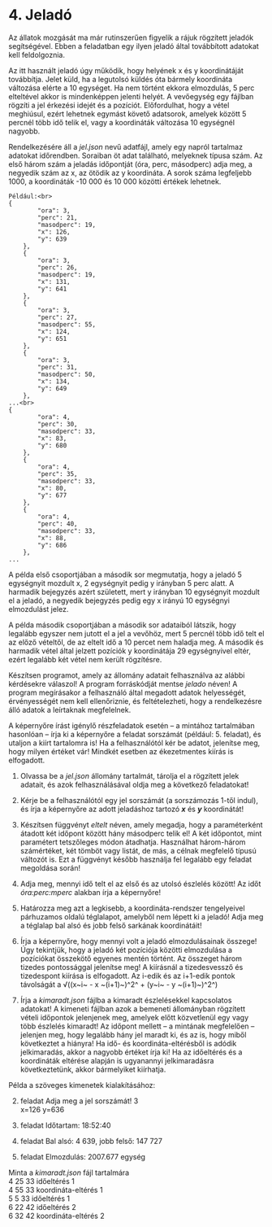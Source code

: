 # 4. Jeladó

Az állatok mozgását ma már rutinszerűen figyelik a rájuk rögzített jeladók segítségével. Ebben a feladatban egy ilyen jeladó által továbbított adatokat kell feldolgoznia.

Az itt használt jeladó úgy működik, hogy helyének x és y koordinátáját továbbítja. Jelet küld, ha a legutolsó küldés óta bármely koordináta változása elérte a 10 egységet. Ha nem történt ekkora elmozdulás, 5 perc elteltével akkor is mindenképpen jelenti helyét. A vevőegység egy fájlban rögzíti a jel érkezési idejét és a pozíciót. Előfordulhat, hogy a vétel meghiúsul, ezért lehetnek egymást követő adatsorok, amelyek között 5 percnél több idő telik el, vagy a koordináták változása 10 egységnél nagyobb.

Rendelkezésére áll a _jel.json_ nevű adatfájl, amely egy napról tartalmaz adatokat időrendben. Soraiban öt adat található, melyeknek típusa szám. Az első három szám a jeladás időpontját (óra, perc, másodperc) adja meg, a negyedik szám az x, az ötödik az y koordináta. A sorok száma legfeljebb 1000, a koordináták -10 000 és 10 000 közötti értékek lehetnek.

```
Például:<br>
{
        "ora": 3,
        "perc": 21,
        "masodperc": 19,
        "x": 126,
        "y": 639
    },
    {
        "ora": 3,
        "perc": 26,
        "masodperc": 19,
        "x": 131,
        "y": 641
    },
    {
        "ora": 3,
        "perc": 27,
        "masodperc": 55,
        "x": 124,
        "y": 651
    },
    {
        "ora": 3,
        "perc": 31,
        "masodperc": 50,
        "x": 134,
        "y": 649
    },
...<br>
{
        "ora": 4,
        "perc": 30,
        "masodperc": 33,
        "x": 83,
        "y": 680
    },
    {
        "ora": 4,
        "perc": 35,
        "masodperc": 33,
        "x": 80,
        "y": 677
    },
    {
        "ora": 4,
        "perc": 40,
        "masodperc": 33,
        "x": 88,
        "y": 686
    },
...
```

A példa első csoportjában a második sor megmutatja, hogy a jeladó 5 egységnyit mozdult x, 2 egységnyit pedig y irányban 5 perc alatt. A harmadik bejegyzés azért született, mert y irányban 10 egységnyit mozdult el a jeladó, a negyedik bejegyzés pedig egy x irányú 10 egységnyi elmozdulást jelez.

A példa második csoportjában a második sor adataiból látszik, hogy legalább egyszer nem jutott el a jel a vevőhöz, mert 5 percnél több idő telt el az előző vételtől, de az eltelt idő a 10 percet nem haladja meg. A második és harmadik vétel által jelzett pozíciók y koordinátája 29 egységnyivel eltér, ezért legalább két vétel nem került rögzítésre.

Készítsen programot, amely az állomány adatait felhasználva az alábbi kérdésekre válaszol! A program forráskódját mentse *jelado* néven! A program megírásakor a felhasználó által megadott adatok helyességét, érvényességét nem kell ellenőriznie, és feltételezheti, hogy a rendelkezésre álló adatok a leírtaknak megfelelnek.

A képernyőre írást igénylő részfeladatok esetén – a mintához tartalmában hasonlóan – írja ki a képernyőre a feladat sorszámát (például: 5. feladat), és utaljon a kiírt tartalomra is! Ha a felhasználótól kér be adatot, jelenítse meg, hogy milyen értéket vár! Mindkét esetben az ékezetmentes kiírás is elfogadott.

1. Olvassa be a _jel.json_ állomány tartalmát, tárolja el a rögzített jelek adatait, és azok
    felhasználásával oldja meg a következő feladatokat!

2. Kérje be a felhasználótól egy jel sorszámát (a sorszámozás 1-től indul), és írja a képernyőre
    az adott jeladáshoz tartozó **_x_** és **_y_** koordinátát!

3. Készítsen függvényt _eltelt_ néven, amely megadja, hogy a paraméterként átadott két
    időpont között hány másodperc telik el! A két időpontot, mint paramétert tetszőleges módon
    átadhatja. Használhat három-három számértéket, két tömböt vagy listát, de más, a célnak
    megfelelő típusú változót is. Ezt a függvényt később használja fel legalább egy feladat
    megoldása során!

4. Adja meg, mennyi idő telt el az első és az utolsó észlelés között! Az időt _óra:perc:mperc_
    alakban írja a képernyőre!

5. Határozza meg azt a legkisebb, a koordináta-rendszer tengelyeivel párhuzamos oldalú
    téglalapot, amelyből nem lépett ki a jeladó! Adja meg a téglalap bal alsó és jobb felső
    sarkának koordinátáit!

6. Írja a képernyőre, hogy mennyi volt a jeladó elmozdulásainak összege! Úgy tekintjük, hogy
    a jeladó két pozíciója közötti elmozdulása a pozíciókat összekötő egyenes mentén történt.
    Az összeget három tizedes pontossággal jelenítse meg! A kiírásnál a tizedesvessző és
    tizedespont kiírása is elfogadott. Az i-edik és az i+1-edik pontok távolságát a
    √((x~i~ - x ~(i+1)~)^2^ + (y~i~ - y ~(i+1)~)^2^)

7. Írja a _kimaradt.json_ fájlba a kimaradt észlelésekkel kapcsolatos adatokat! A kimeneti
    fájlban azok a bemeneti állományban rögzített vételi időpontok jelenjenek meg, amelyek
    előtt közvetlenül egy vagy több észlelés kimaradt! Az időpont mellett – a mintának
    megfelelően – jelenjen meg, hogy legalább hány jel maradt ki, és az is, hogy miből
    következtet a hiányra! Ha idő- és koordináta-eltérésből is adódik jelkimaradás, akkor a
    nagyobb értéket írja ki! Ha az időeltérés és a koordináták eltérése alapján is ugyanannyi
    jelkimaradásra következtetünk, akkor bármelyiket kiírhatja.

Példa a szöveges kimenetek kialakításához:

2. feladat
Adja meg a jel sorszámát! 3<br>
x=126 y=636

4. feladat
Időtartam: 18:52:40

5. feladat
Bal alsó: 4 639, jobb felső: 147 727

6. feladat
Elmozdulás: 2007.677 egység

Minta a _kimaradt.json_ fájl tartalmára<br>
4 25 33 időeltérés 1<br>
4 55 33 koordináta-eltérés 1<br>
5 5 33 időeltérés 1<br>
6 22 42 időeltérés 2<br>
6 32 42 koordináta-eltérés 2<br>